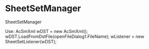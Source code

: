 # SheetSetManager
SheetSetManager

Use:
AcSmXml wDST = new AcSmXml();
wDST.LoadFromDstFile(openFileDialog1.FileName);
wListener = new SheetSetListener(wDST);